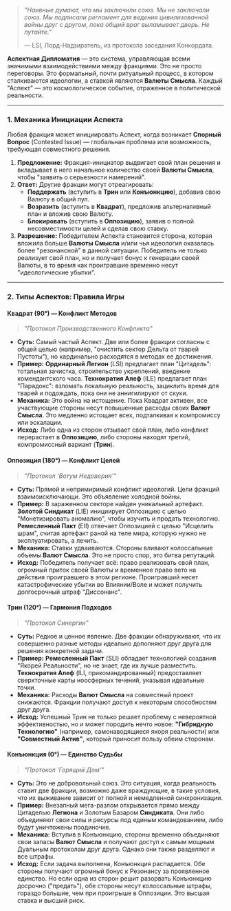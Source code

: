 > _"Наивные думают, что мы заключили союз. Мы не заключали союз. Мы подписали регламент для ведения цивилизованной войны друг с другом, пока общий враг выламывает дверь. Не путайте."_
> 
> — LSI, Лорд-Надзиратель, из протокола заседания Конкордата.

**Аспектная Дипломатия** — это система, управляющая всеми значимыми взаимодействиями между фракциями. Это не просто переговоры. Это формальный, почти ритуальный процесс, в котором сталкиваются идеологии, а ставкой являются **Валюты Смысла**. Каждый "Аспект" — это космологическое событие, отраженное в политической реальности.

---
### 1. Механика Инициации Аспекта

Любая фракция может инициировать Аспект, когда возникает **Спорный Вопрос** (Contested Issue) — глобальная проблема или возможность, требующая совместного решения.

1. **Предложение:** Фракция-инициатор выдвигает свой план решения и вкладывает в него начальное количество своей **Валюты Смысла**, чтобы "заявить о серьезности намерений".
2. **Ответ:** Другие фракции могут отреагировать:
    - **Поддержать** (вступить в **Трин** или **Конъюнкцию**), добавив свою Валюту в общий пул.
    - **Возразить** (вступить в **Квадрат**), предложив альтернативный план и вложив свою Валюту.
    - **Блокировать** (вступить в **Оппозицию**), заявив о полной несовместимости целей и сделав свою ставку.
3. **Разрешение:** Победителем Аспекта становится сторона, которая вложила больше **Валюты Смысла** и/или чья идеология оказалась более "резонансной" в данной ситуации. Победитель не только реализует свой план, но и получает бонус к генерации своей Валюты, в то время как проигравшие временно несут "идеологические убытки".

---

### 2. Типы Аспектов: Правила Игры

#### **Квадрат (90°) — Конфликт Методов**

> _"Протокол Производственного Конфликта"_

- **Суть:** Самый частый Аспект. Две или более фракции согласны с общей целью (например, "очистить сектор Дельта от тварей Пустоты"), но кардинально расходятся в методах ее достижения.
- **Пример:** **Ординарный Легион** (LSI) предлагает план "Цитадель": тотальная зачистка, строительство укреплений, введение комендантского часа. **Технократия Алеф** (ILE) предлагает план "Парадокс": взломать локальную реальность, зациклить время для тварей и подождать, пока они не аннигилируют от скуки.
- **Механика:** Это война на истощение. Пока Квадрат активен, все участвующие стороны несут повышенные расходы своих **Валют Смысла**. Это медленно истощает всех, подталкивая к компромиссу или эскалации.
- **Исход:** Либо одна из сторон отзывает свой план, либо конфликт перерастает в **Оппозицию**, либо стороны находят третий, компромиссный вариант (**Трин**).

#### **Оппозиция (180°) — Конфликт Целей**

> _"Протокол 'Вотум Недоверия'"_

- **Суть:** Прямой и непримиримый конфликт идеологий. Цели фракций взаимоисключающи. Это объявление холодной войны.
- **Пример:** В зараженном секторе найден уникальный артефакт. **Золотой Синдикат** (LIE) инициирует Оппозицию с целью "Монетизировать аномалию", чтобы изучить и продать технологию. **Ремесленный Пакт** (EII) отвечает Оппозицией с целью "Исцелить шрам", считая артефакт раной на теле мира, которую нужно не эксплуатировать, а лечить.
- **Механика:** Ставки удваиваются. Стороны вливают колоссальные объемы **Валют Смысла**. Это не просто спор, это битва репутаций.
- **Исход:** Победитель получает всё: право реализовать свой план, огромный приток своей Валюты и временное право вето на действия проигравшего в этом регионе. Проигравший несет катастрофические убытки во Влиянии/Воле и может получить долгосрочный штраф "Диссонанс".
    

#### **Трин (120°) — Гармония Подходов**

> _"Протокол Синергии"_

- **Суть:** Редкое и ценное явление. Две фракции обнаруживают, что их совершенно разные методы идеально дополняют друг друга для решения конкретной задачи.
- **Пример:** **Ремесленный Пакт** (SLI) обладает технологией создания "Якорей Реальности", но не знает, где их лучше разместить. **Технократия Алеф** (ILI, прикомандированный) предоставляет сверхточные карты ноосферных течений, указывая идеальные точки.
- **Механика:** Расходы **Валют Смысла** на совместный проект снижаются. Фракции получают доступ к некоторым способностям друг друга.
- **Исход:** Успешный Трин не только решает проблему с невероятной эффективностью, но и может породить нечто новое: **"Гибридную Технологию"** (например, самонаводящиеся якоря реальности) или **"Совместный Актив"**, который приносит пользу обеим сторонам.

#### **Конъюнкция (0°) — Единство Судьбы**

> _"Протокол 'Горящий Дом'"_

- **Суть:** Это не добровольный союз. Это ситуация, когда реальность ставит две фракции, возможно даже враждующие, в такие условия, что их выживание зависит от полной и немедленной синхронизации.
- **Пример:** Внезапный мега-разлом открывается прямо между Цитаделью **Легиона** и Золотым Базаром **Синдиката**. Они либо объединяют свои силы и ресурсы под единым командованием, либо будут уничтожены поодиночке.
- **Механика:** Вступив в Конъюнкцию, стороны временно объединяют свои запасы **Валют Смысла** и получают доступ к самым мощным Дуальным протоколам друг друга. Однако они также разделяют и все штрафы.
- **Исход:** Если задача выполнена, Конъюнкция распадается. Обе стороны получают огромный бонус к Резонансу за проявленное единство. Но если одна из сторон решит разорвать Конъюнкцию досрочно ("предать"), обе стороны несут колоссальные штрафы, гораздо большие, чем при проигрыше в Оппозиции. Это высшая ставка и высший риск.